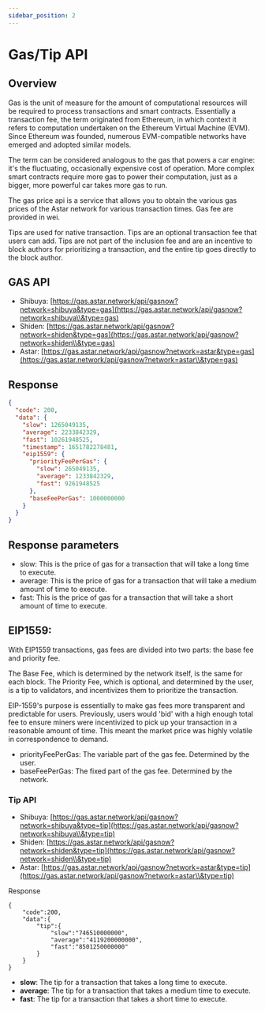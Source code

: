 ```yaml
---
sidebar_position: 2
---
```


# Gas/Tip API

## Overview

Gas is the unit of measure for the amount of computational resources will be required to process transactions and smart contracts. Essentially a transaction fee, the term originated from Ethereum, in which context it refers to computation undertaken on the Ethereum Virtual Machine (EVM). Since Ethereum was founded, numerous EVM-compatible networks have emerged and adopted similar models.

The term can be considered analogous to the gas that powers a car engine: it's the fluctuating, occasionally expensive cost of operation. More complex smart contracts require more gas to power their computation, just as a bigger, more powerful car takes more gas to run.

The gas price api is a service that allows you to obtain the various gas prices of the Astar network for various transaction times. Gas fee are provided in wei.

Tips are used for native transaction. Tips are an optional transaction fee that users can add. Tips are not part of the inclusion fee and are an incentive to block authors for prioritizing a transaction, and the entire tip goes directly to the block author.

## GAS API

- Shibuya: [https://gas.astar.network/api/gasnow?network=shibuya&type=gas](https://gas.astar.network/api/gasnow?network=shibuya\\&type=gas)
- Shiden: [https://gas.astar.network/api/gasnow?network=shiden&type=gas](https://gas.astar.network/api/gasnow?network=shiden\\&type=gas)
- Astar: [https://gas.astar.network/api/gasnow?network=astar&type=gas](https://gas.astar.network/api/gasnow?network=astar\\&type=gas)

## Response

```json
{
  "code": 200,
  "data": {
    "slow": 1265049135,
    "average": 2233842329,
    "fast": 10261948525,
    "timestamp": 1651782278481,
    "eip1559": {
      "priorityFeePerGas": {
        "slow": 265049135,
        "average": 1233842329,
        "fast": 9261948525
      },
      "baseFeePerGas": 1000000000
    }
  }
}
```

## Response parameters

- slow: This is the price of gas for a transaction that will take a long time to execute.
- average: This is the price of gas for a transaction that will take a medium amount of time to execute.
- fast: This is the price of gas for a transaction that will take a short amount of time to execute.

## EIP1559:

With EIP1559 transactions, gas fees are divided into two parts: the base fee and priority fee.

The Base Fee, which is determined by the network itself, is the same for each block.
The Priority Fee, which is optional, and determined by the user, is a tip to validators, and incentivizes them to prioritize the transaction.

EIP-1559's purpose is essentially to make gas fees more transparent and predictable for users. Previously, users would 'bid' with a high enough total fee to ensure miners were incentivized to pick up your transaction in a reasonable amount of time. This meant the market price was highly volatile in correspondence to demand.

- priorityFeePerGas: The variable part of the gas fee. Determined by the user.
- baseFeePerGas: The fixed part of the gas fee. Determined by the network.

### Tip API

- Shibuya: [https://gas.astar.network/api/gasnow?network=shibuya&type=tip](https://gas.astar.network/api/gasnow?network=shibuya\\&type=tip)
- Shiden: [https://gas.astar.network/api/gasnow?network=shiden&type=tip](https://gas.astar.network/api/gasnow?network=shiden\\&type=tip)
- Astar: [https://gas.astar.network/api/gasnow?network=astar&type=tip](https://gas.astar.network/api/gasnow?network=astar\\&type=tip)

Response

```
{
    "code":200,
    "data":{
        "tip":{
            "slow":"746510000000",
            "average":"4119200000000",
            "fast":"8501250000000"
        }
    }
}
```

- **slow**: The tip for a transaction that takes a long time to execute.
- **average**: The tip for a transaction that takes a medium time to execute.
- **fast**: The tip for a transaction that takes a short time to execute.
